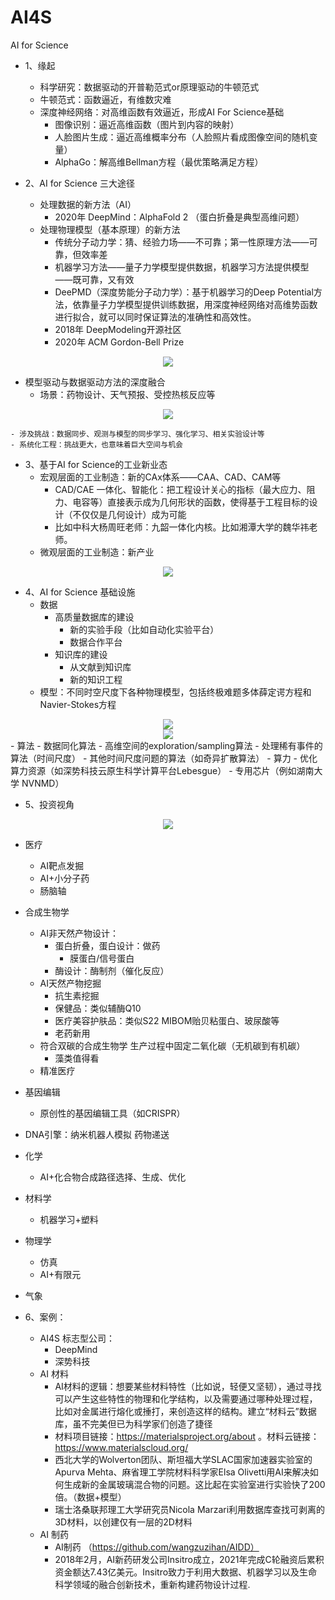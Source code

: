 # AI4S
AI for Science 
- 1、缘起
  - 科学研究：数据驱动的开普勒范式or原理驱动的牛顿范式
  - 牛顿范式：函数逼近，有维数灾难
  - 深度神经网络：对高维函数有效逼近，形成AI For Science基础
    - 图像识别：逼近高维函数（图片到内容的映射）
    - 人脸图片生成：逼近高维概率分布（人脸照片看成图像空间的随机变量）
    - AlphaGo：解高维Bellman方程（最优策略满足方程）

- 2、AI for Science 三大途径
  - 处理数据的新方法（AI）
    - 2020年 DeepMind：AlphaFold 2 （蛋白折叠是典型高维问题）
  - 处理物理模型（基本原理）的新方法
    - 传统分子动力学：猜、经验力场——不可靠；第一性原理方法——可靠，但效率差
    - 机器学习方法——量子力学模型提供数据，机器学习方法提供模型——既可靠，又有效
    - DeePMD（深度势能分子动力学）：基于机器学习的Deep Potential方法，依靠量子力学模型提供训练数据，用深度神经网络对高维势函数进行拟合，就可以同时保证算法的准确性和高效性。
    - 2018年 DeepModeling开源社区
    - 2020年 ACM Gordon-Bell Prize
    
<div align=center>
<img src="https://user-images.githubusercontent.com/118708553/210033847-bdfa4100-c35b-44b7-9b4a-cb277f3bb771.png"/>
</div>


  - 模型驱动与数据驱动方法的深度融合
    - 场景：药物设计、天气预报、受控热核反应等

<div align=center>
<img src="https://user-images.githubusercontent.com/118708553/210033969-ade5693b-ec52-454e-932b-9e3ed0bb3c82.png"/>
</div>

    - 涉及挑战：数据同步、观测与模型的同步学习、强化学习、相关实验设计等
    - 系统化工程：挑战更大，也意味着巨大空间与机会

- 3、基于AI for Science的工业新业态
  - 宏观层面的工业制造：新的CAx体系——CAA、CAD、CAM等
    - CAD/CAE 一体化、智能化：把工程设计关心的指标（最大应力、阻力、电容等）直接表示成为几何形状的函数，使得基于工程目标的设计（不仅仅是几何设计）成为可能
    - 比如中科大杨周旺老师：九韶一体化内核。比如湘潭大学的魏华祎老师。
  - 微观层面的工业制造：新产业

<div align=center>
<img src="https://user-images.githubusercontent.com/118708553/210034018-9688b93e-6413-46f6-abaf-7e8606ddbf2f.png"/>
</div>

- 4、AI for Science 基础设施
  - 数据
    - 高质量数据库的建设
      - 新的实验手段（比如自动化实验平台）
      - 数据合作平台
    - 知识库的建设
      - 从文献到知识库
      - 新的知识工程
  - 模型：不同时空尺度下各种物理模型，包括终极难题多体薛定谔方程和Navier-Stokes方程

<div align=center>
<img src="https://user-images.githubusercontent.com/118708553/210034981-c6e85f24-fe3f-4878-a827-dd1d67736276.png"/>
</div>


<div align=center>
<img src="https://user-images.githubusercontent.com/118708553/210034076-645abd5c-451a-45ee-b8e8-dffc9ec021b3.png"/>
</div>
  - 算法
    - 数据同化算法
    - 高维空间的exploration/sampling算法
    - 处理稀有事件的算法（时间尺度）
    - 其他时间尺度问题的算法（如奇异扩散算法）
  - 算力
    - 优化算力资源（如深势科技云原生科学计算平台Lebesgue）
    - 专用芯片（例如湖南大学 NVNMD）

- 5、投资视角

<div align=center>
<img src="https://user-images.githubusercontent.com/118708553/210034134-099d5cd8-1b55-473b-ba78-ae3cfa22d59c.png"/>
</div>

  - 医疗
    - AI靶点发掘
    - AI+小分子药
    - 肠脑轴
  - 合成生物学
    - AI非天然产物设计：
      - 蛋白折叠，蛋白设计：做药
        - 膜蛋白/信号蛋白
      - 酶设计：酶制剂（催化反应）
    - AI天然产物挖掘
      - 抗生素挖掘
      - 保健品：类似辅酶Q10
      - 医疗美容护肤品：类似S22 MIBOM贻贝粘蛋白、玻尿酸等
      - 老药新用
    - 符合双碳的合成生物学 生产过程中固定二氧化碳（无机碳到有机碳）
      - 藻类值得看
    - 精准医疗
  - 基因编辑
    - 原创性的基因编辑工具（如CRISPR）
  - DNA引擎：纳米机器人模拟 药物递送
  - 化学
    - AI+化合物合成路径选择、生成、优化
  - 材料学
    - 机器学习+塑料
  - 物理学
    - 仿真
    - AI+有限元
  - 气象

- 6、案例：
  - AI4S 标志型公司：
    - DeepMind
    - 深势科技 
  - AI 材料
    - AI材料的逻辑：想要某些材料特性（比如说，轻便又坚韧），通过寻找可以产生这些特性的物理和化学结构，以及需要通过哪种处理过程，比如对金属进行熔化或捶打，来创造这样的结构。建立“材料云”数据库，虽不完美但已为科学家们创造了捷径
    - 材料项目链接：https://materialsproject.org/about 。材料云链接：https://www.materialscloud.org/
    - 西北大学的Wolverton团队、斯坦福大学SLAC国家加速器实验室的Apurva Mehta、麻省理工学院材料科学家Elsa Olivetti用AI来解决如何生成新的金属玻璃混合物的问题。这比起在实验室进行实验快了200倍。（数据+模型）
    - 瑞士洛桑联邦理工大学研究员Nicola Marzari利用数据库查找可剥离的3D材料，以创建仅有一层的2D材料
  - AI 制药
    - AI制药 （https://github.com/wangzuzihan/AIDD）
    - 2018年2月，AI新药研发公司Insitro成立，2021年完成C轮融资后累积资金额达7.43亿美元。Insitro致力于利用大数据、机器学习以及生命科学领域的融合创新技术，重新构建药物设计过程.

